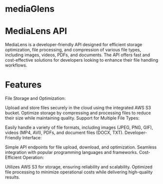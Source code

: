 # mediaGlens
# MediaLens API
MediaLens is a developer-friendly API designed for efficient storage optimization, file processing, and compression of various file types, including images, videos, PDFs, and documents. The API offers fast and cost-effective solutions for developers looking to enhance their file handling workflows.

# Features
File Storage and Optimization:

Upload and store files securely in the cloud using the integrated AWS S3 bucket.
Optimize storage by compressing and processing files to reduce their size while maintaining quality.
Support for Multiple File Types:

Easily handle a variety of file formats, including images (JPEG, PNG, GIF), videos (MP4, AVI), PDFs, and document files (DOCX, TXT).
Developer-Friendly Interface:

Simple API endpoints for file upload, download, and optimization.
Seamless integration with popular programming languages and frameworks.
Cost-Efficient Operation:

Utilizes AWS S3 for storage, ensuring reliability and scalability.
Optimized file processing to minimize operational costs while delivering high-quality results.